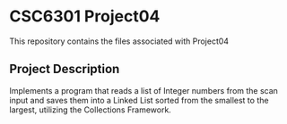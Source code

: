 # CSC6301 Project04
This repository contains the files associated with Project04
## Project Description
Implements a program that reads a list of Integer numbers from the scan input
and saves them into a Linked List sorted from the smallest to the largest,
utilizing the Collections Framework.